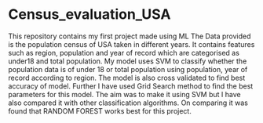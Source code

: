 # Census_evaluation_USA
This repository contains my first project made using ML
The Data provided is the population census of USA taken in different years.
It contains features such as region, population and year of record which are categorised as under18 and total population.
My model uses SVM to classify whether the population data is of under 18 or total population using population, year of record according to region.
The model is also cross validated to find best accuracy of model.
Further I have used Grid Search method to find the best parameters for this model.
The aim was to make it using SVM but I have also compared it with other classification algorithms.
On comparing it was found that RANDOM FOREST works best for this project.
